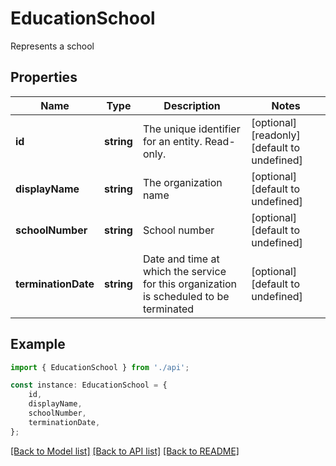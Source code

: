 # EducationSchool

Represents a school

## Properties

Name | Type | Description | Notes
------------ | ------------- | ------------- | -------------
**id** | **string** | The unique identifier for an entity. Read-only. | [optional] [readonly] [default to undefined]
**displayName** | **string** | The organization name | [optional] [default to undefined]
**schoolNumber** | **string** | School number | [optional] [default to undefined]
**terminationDate** | **string** | Date and time at which the service for this organization is scheduled to be terminated | [optional] [default to undefined]

## Example

```typescript
import { EducationSchool } from './api';

const instance: EducationSchool = {
    id,
    displayName,
    schoolNumber,
    terminationDate,
};
```

[[Back to Model list]](../README.md#documentation-for-models) [[Back to API list]](../README.md#documentation-for-api-endpoints) [[Back to README]](../README.md)

